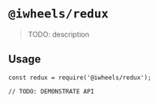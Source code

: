 # `@iwheels/redux`

> TODO: description

## Usage

```
const redux = require('@iwheels/redux');

// TODO: DEMONSTRATE API
```
